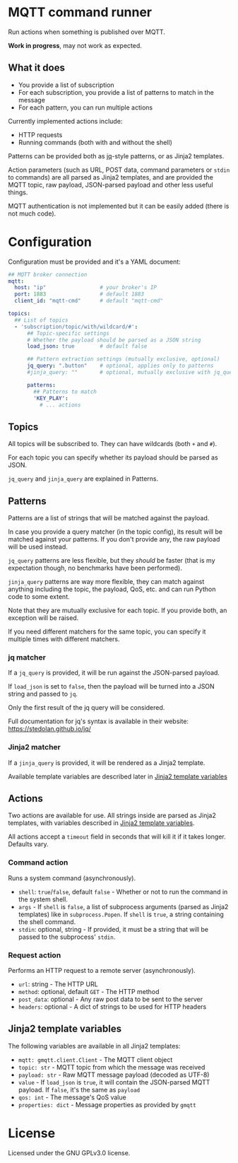 # MQTT command runner

Run actions when something is published over MQTT.

**Work in progress**, may not work as expected.

## What it does

- You provide a list of subscription
- For each subscription, you provide a list of patterns to match in the
  message
- For each pattern, you can run multiple actions

Currently implemented actions include:

- HTTP requests
- Running commands (both with and without the shell)

Patterns can be provided both as [jq](https://stedolan.github.io/jq/)-style
patterns, or as Jinja2 templates.

Action parameters (such as URL, POST data, command parameters or
`stdin` to commands) are all parsed as Jinja2 templates, and are provided
the MQTT topic, raw payload, JSON-parsed payload and other less useful things.

MQTT authentication is not implemented but it can be easily added (there
is not much code).

# Configuration

Configuration must be provided and it's a YAML document:

```yaml
## MQTT broker connection
mqtt:
  host: "ip"                 # your broker's IP
  port: 1883                 # default 1883
  client_id: "mqtt-cmd"      # default "mqtt-cmd"

topics:
  ## List of topics
  - 'subscription/topic/with/wildcard/#':
      ## Topic-specific settings
      # Whether the payload should be parsed as a JSON string
      load_json: true        # default false

      ## Pattern extraction settings (mutually exclusive, optional)
      jq_query: ".button"    # optional, applies only to patterns
      #jinja_query: ""       # optional, mutually exclusive with jq_query

      patterns:
        ## Patterns to match
        'KEY_PLAY':
          # ... actions
```

## Topics

All topics will be subscribed to. They can have wildcards (both `+` and `#`).

For each topic you can specify whether its payload should be parsed as JSON.

`jq_query` and `jinja_query` are explained in Patterns.

## Patterns

Patterns are a list of strings that will be matched against the payload.

In case you provide a query matcher (in the topic config), its result will be
matched against your patterns. If you don't provide any, the raw payload will
be used instead. 

`jq_query` patterns are less flexible, but they *should* be faster (that is my
expectation though, no benchmarks have been performed).

`jinja_query` patterns are way more flexible, they can match against anything
including the topic, the payload, QoS, etc. and can run Python code to 
some extent.

Note that they are mutually exclusive for each topic. If you provide both,
an exception will be raised.

If you need different matchers for the same topic, you can specify it multiple
times with different matchers.

### jq matcher

If a `jq_query` is provided, it will be run against the JSON-parsed payload.

If `load_json` is set to `false`, then the payload will be turned into a JSON
string and passed to `jq`.

Only the first result of the jq query will be considered.

Full documentation for jq's syntax is available in their website:
https://stedolan.github.io/jq/

### Jinja2 matcher

If a `jinja_query` is provided, it will be rendered as a Jinja2 template.

Available template variables are described later in
[Jinja2 template variables](#jinja2-template-variables)


## Actions

Two actions are available for use. All strings inside are parsed as Jinja2
templates, with variables described in 
[Jinja2 template variables](#jinja2-template-variables).

All actions accept a `timeout` field in seconds that will kill it if it
takes longer. Defaults vary. 

### Command action

Runs a system command (asynchronously).

- `shell`: `true`/`false`, default `false` - Whether or not to run the
  command in the system shell.
- `args` - If `shell` is `false`, a list of subprocess arguments (parsed
  as Jinja2 templates) like in `subprocess.Popen`. If `shell` is `true`,
  a string containing the shell command.
- `stdin`: optional, string - If provided, it must be a string that will
  be passed to the subprocess' `stdin`.
  
### Request action

Performs an HTTP request to a remote server (asynchronously).

- `url`: string - The HTTP URL
- `method`: optional, default `GET` - The HTTP method
- `post_data`: optional - Any raw post data to be sent to the server
- `headers`: optional - A dict of strings to be used for HTTP headers


## Jinja2 template variables

The following variables are available in all Jinja2 templates:

- `mqtt: gmqtt.client.Client` - The MQTT client object
- `topic: str` - MQTT topic from which the message was received
- `payload: str` - Raw MQTT message payload (decoded as UTF-8)
- `value` - If `load_json` is `true`, it will contain the JSON-parsed MQTT
   payload. If `false`, it's the same as `payload`
- `qos: int` - The message's QoS value
- `properties: dict` - Message properties as provided by `gmqtt`


# License

Licensed under the GNU GPLv3.0 license.

